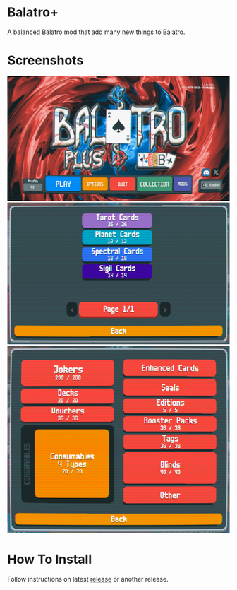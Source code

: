 # Balatro+
A balanced Balatro mod that add many new things to Balatro.

# Screenshots
![Main Menu](https://raw.githubusercontent.com/SomeCoder99/balatro-plus/main/assets/preview/main_menu.png)
![Collections](https://raw.githubusercontent.com/SomeCoder99/balatro-plus/main/assets/preview/collection.png)
![Consumable Collections](https://raw.githubusercontent.com/SomeCoder99/balatro-plus/main/assets/preview/consumable_collection.png)

# How To Install
Follow instructions on latest [release](https://github.com/SomeCoder99/balatro-plus/releases/tag/v1.0.2)
or another release.

